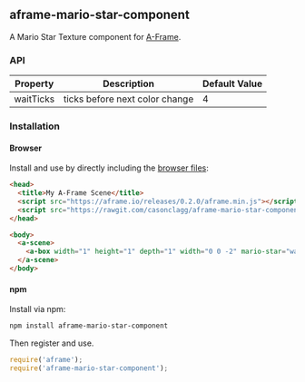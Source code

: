 ## aframe-mario-star-component

A Mario Star Texture component for [A-Frame](https://aframe.io).

### API

| Property  | Description                    | Default Value |
| --------- | ------------------------------ | ------------- |
| waitTicks | ticks before next color change | 4             |

### Installation

#### Browser

Install and use by directly including the [browser files](dist):

```html
<head>
  <title>My A-Frame Scene</title>
  <script src="https://aframe.io/releases/0.2.0/aframe.min.js"></script>
  <script src="https://rawgit.com/casonclagg/aframe-mario-star-component/master/dist/aframe-mario-star-component.min.js"></script>
</head>

<body>
  <a-scene>
    <a-box width="1" height="1" depth="1" width="0 0 -2" mario-star="waitTicks: 4"></a-box>
  </a-scene>
</body>
```

#### npm

Install via npm:

```bash
npm install aframe-mario-star-component
```

Then register and use.

```js
require('aframe');
require('aframe-mario-star-component');
```
